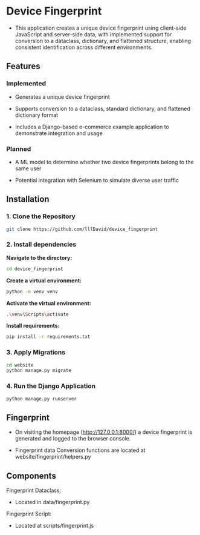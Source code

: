 # Device Fingerprint
- This application creates a unique device fingerprint using client-side JavaScript and server-side data, with implemented support for conversion to a dataclass, dictionary, and flattened structure, enabling consistent identification across different environments.

## Features
### Implemented
- Generates a unique device fingerprint

- Supports conversion to a dataclass, standard dictionary, and flattened dictionary format

- Includes a Django-based e-commerce example application to demonstrate integration and usage

### Planned
- A ML model to determine whether two device fingerprints belong to the same user

- Potential integration with Selenium to simulate diverse user traffic

## Installation

### 1. Clone the Repository
```bash
git clone https://github.com/lllDavid/device_fingerprint
```
### 2. Install dependencies

**Navigate to the directory:**
```bash
cd device_fingerprint
```

**Create a virtual environment:**
```bash
python -m venv venv
```

**Activate the virtual environment:**
```bash
.\venv\Scripts\activate
```

**Install requirements:**
```bash
pip install -r requirements.txt
```
### 3. Apply Migrations
```bash
cd website
python manage.py migrate
```
### 4. Run the Django Application
```bash
python manage.py runserver
```
## Fingerprint
- On visiting the homepage (http://127.0.0.1:8000/) a device fingerprint is generated and logged to the browser console.

- Fingerprint data Conversion functions are located at website/fingerprint/helpers.py 

## Components
Fingerprint Dataclass:
- Located in data/fingerprint.py

Fingerprint Script:
- Located at scripts/fingerprint.js